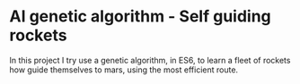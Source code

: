 # AI genetic algorithm - Self guiding rockets
In this project I try use a genetic algorithm, in ES6, to learn a fleet of rockets how guide themselves to mars, using the most efficient route.
